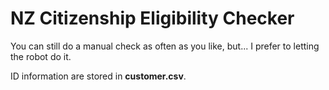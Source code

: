 # NZ Citizenship Eligibility Checker

You can still do a manual check as often as you like, but... I prefer to letting the robot do it.

ID information are stored in **customer.csv**.

